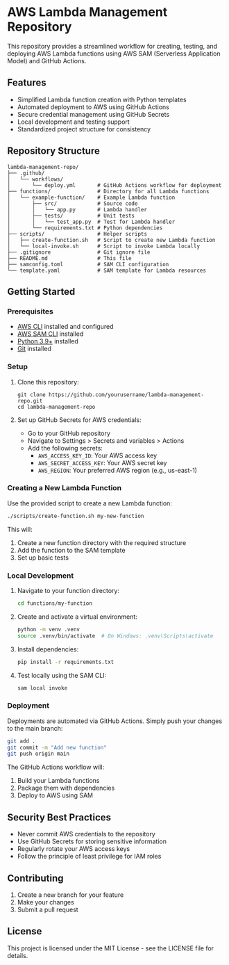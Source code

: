# AWS Lambda Management Repository

This repository provides a streamlined workflow for creating, testing, and deploying AWS Lambda functions using AWS SAM (Serverless Application Model) and GitHub Actions.

## Features

- Simplified Lambda function creation with Python templates
- Automated deployment to AWS using GitHub Actions
- Secure credential management using GitHub Secrets
- Local development and testing support
- Standardized project structure for consistency

## Repository Structure

```
lambda-management-repo/
├── .github/
│   └── workflows/
│       └── deploy.yml       # GitHub Actions workflow for deployment
├── functions/               # Directory for all Lambda functions
│   └── example-function/    # Example Lambda function
│       ├── src/             # Source code
│       │   └── app.py       # Lambda handler
│       ├── tests/           # Unit tests
│       │   └── test_app.py  # Test for Lambda handler
│       └── requirements.txt # Python dependencies
├── scripts/                 # Helper scripts
│   ├── create-function.sh   # Script to create new Lambda function
│   └── local-invoke.sh      # Script to invoke Lambda locally
├── .gitignore               # Git ignore file
├── README.md                # This file
├── samconfig.toml           # SAM CLI configuration
└── template.yaml            # SAM template for Lambda resources
```

## Getting Started

### Prerequisites

- [AWS CLI](https://aws.amazon.com/cli/) installed and configured
- [AWS SAM CLI](https://docs.aws.amazon.com/serverless-application-model/latest/developerguide/serverless-sam-cli-install.html) installed
- [Python 3.9+](https://www.python.org/downloads/) installed
- [Git](https://git-scm.com/downloads) installed

### Setup

1. Clone this repository:
   ```
   git clone https://github.com/yourusername/lambda-management-repo.git
   cd lambda-management-repo
   ```

2. Set up GitHub Secrets for AWS credentials:
   - Go to your GitHub repository
   - Navigate to Settings > Secrets and variables > Actions
   - Add the following secrets:
     - `AWS_ACCESS_KEY_ID`: Your AWS access key
     - `AWS_SECRET_ACCESS_KEY`: Your AWS secret key
     - `AWS_REGION`: Your preferred AWS region (e.g., us-east-1)

### Creating a New Lambda Function

Use the provided script to create a new Lambda function:

```bash
./scripts/create-function.sh my-new-function
```

This will:
1. Create a new function directory with the required structure
2. Add the function to the SAM template
3. Set up basic tests

### Local Development

1. Navigate to your function directory:
   ```bash
   cd functions/my-function
   ```

2. Create and activate a virtual environment:
   ```bash
   python -m venv .venv
   source .venv/bin/activate  # On Windows: .venv\Scripts\activate
   ```

3. Install dependencies:
   ```bash
   pip install -r requirements.txt
   ```

4. Test locally using the SAM CLI:
   ```bash
   sam local invoke
   ```

### Deployment

Deployments are automated via GitHub Actions. Simply push your changes to the main branch:

```bash
git add .
git commit -m "Add new function"
git push origin main
```

The GitHub Actions workflow will:
1. Build your Lambda functions
2. Package them with dependencies
3. Deploy to AWS using SAM

## Security Best Practices

- Never commit AWS credentials to the repository
- Use GitHub Secrets for storing sensitive information
- Regularly rotate your AWS access keys
- Follow the principle of least privilege for IAM roles

## Contributing

1. Create a new branch for your feature
2. Make your changes
3. Submit a pull request

## License

This project is licensed under the MIT License - see the LICENSE file for details.
